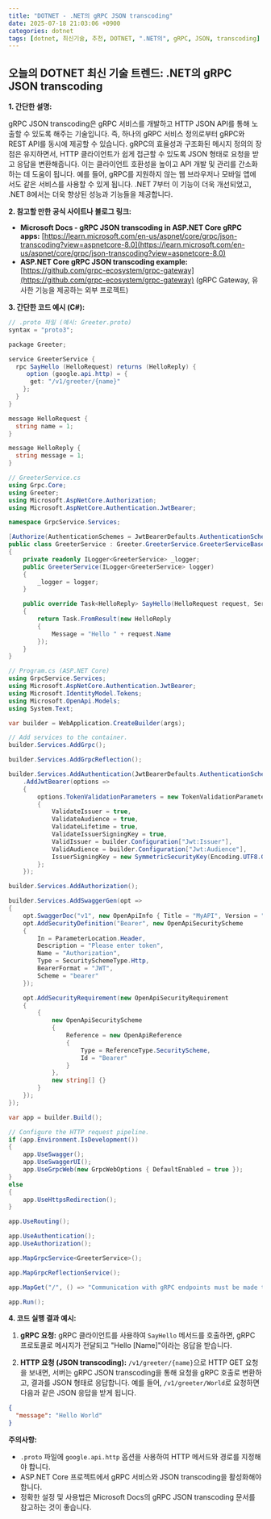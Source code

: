 ```yaml
---
title: "DOTNET - .NET의 gRPC JSON transcoding"
date: 2025-07-18 21:03:06 +0900
categories: dotnet
tags: [dotnet, 최신기술, 추천, DOTNET, ".NET의", gRPC, JSON, transcoding]
---
```


## 오늘의 DOTNET 최신 기술 트렌드: **.NET의 gRPC JSON transcoding**

**1. 간단한 설명:**

gRPC JSON transcoding은 gRPC 서비스를 개발하고 HTTP JSON API를 통해 노출할 수 있도록 해주는 기술입니다. 즉, 하나의 gRPC 서비스 정의로부터 gRPC와 REST API를 동시에 제공할 수 있습니다.  gRPC의 효율성과 구조화된 메시지 정의의 장점은 유지하면서, HTTP 클라이언트가 쉽게 접근할 수 있도록 JSON 형태로 요청을 받고 응답을 변환해줍니다. 이는 클라이언트 호환성을 높이고 API 개발 및 관리를 간소화하는 데 도움이 됩니다. 예를 들어, gRPC를 지원하지 않는 웹 브라우저나 모바일 앱에서도 같은 서비스를 사용할 수 있게 됩니다.  .NET 7부터 이 기능이 더욱 개선되었고, .NET 8에서는 더욱 향상된 성능과 기능들을 제공합니다.

**2. 참고할 만한 공식 사이트나 블로그 링크:**

*   **Microsoft Docs - gRPC JSON transcoding in ASP.NET Core gRPC apps:** [https://learn.microsoft.com/en-us/aspnet/core/grpc/json-transcoding?view=aspnetcore-8.0](https://learn.microsoft.com/en-us/aspnet/core/grpc/json-transcoding?view=aspnetcore-8.0)
*   **ASP.NET Core gRPC JSON transcoding example:** [https://github.com/grpc-ecosystem/grpc-gateway](https://github.com/grpc-ecosystem/grpc-gateway) (gRPC Gateway, 유사한 기능을 제공하는 외부 프로젝트)

**3. 간단한 코드 예시 (C#):**

```csharp
// .proto 파일 (예시: Greeter.proto)
syntax = "proto3";

package Greeter;

service GreeterService {
  rpc SayHello (HelloRequest) returns (HelloReply) {
     option (google.api.http) = {
      get: "/v1/greeter/{name}"
    };
  }
}

message HelloRequest {
  string name = 1;
}

message HelloReply {
  string message = 1;
}

// GreeterService.cs
using Grpc.Core;
using Greeter;
using Microsoft.AspNetCore.Authorization;
using Microsoft.AspNetCore.Authentication.JwtBearer;

namespace GrpcService.Services;

[Authorize(AuthenticationSchemes = JwtBearerDefaults.AuthenticationScheme)]
public class GreeterService : Greeter.GreeterService.GreeterServiceBase
{
    private readonly ILogger<GreeterService> _logger;
    public GreeterService(ILogger<GreeterService> logger)
    {
        _logger = logger;
    }

    public override Task<HelloReply> SayHello(HelloRequest request, ServerCallContext context)
    {
        return Task.FromResult(new HelloReply
        {
            Message = "Hello " + request.Name
        });
    }
}

// Program.cs (ASP.NET Core)
using GrpcService.Services;
using Microsoft.AspNetCore.Authentication.JwtBearer;
using Microsoft.IdentityModel.Tokens;
using Microsoft.OpenApi.Models;
using System.Text;

var builder = WebApplication.CreateBuilder(args);

// Add services to the container.
builder.Services.AddGrpc();

builder.Services.AddGrpcReflection();

builder.Services.AddAuthentication(JwtBearerDefaults.AuthenticationScheme)
    .AddJwtBearer(options =>
    {
        options.TokenValidationParameters = new TokenValidationParameters
        {
            ValidateIssuer = true,
            ValidateAudience = true,
            ValidateLifetime = true,
            ValidateIssuerSigningKey = true,
            ValidIssuer = builder.Configuration["Jwt:Issuer"],
            ValidAudience = builder.Configuration["Jwt:Audience"],
            IssuerSigningKey = new SymmetricSecurityKey(Encoding.UTF8.GetBytes(builder.Configuration["Jwt:Key"]))
        };
    });

builder.Services.AddAuthorization();

builder.Services.AddSwaggerGen(opt =>
{
    opt.SwaggerDoc("v1", new OpenApiInfo { Title = "MyAPI", Version = "v1" });
    opt.AddSecurityDefinition("Bearer", new OpenApiSecurityScheme
    {
        In = ParameterLocation.Header,
        Description = "Please enter token",
        Name = "Authorization",
        Type = SecuritySchemeType.Http,
        BearerFormat = "JWT",
        Scheme = "bearer"
    });

    opt.AddSecurityRequirement(new OpenApiSecurityRequirement
    {
        {
            new OpenApiSecurityScheme
            {
                Reference = new OpenApiReference
                {
                    Type = ReferenceType.SecurityScheme,
                    Id = "Bearer"
                }
            },
            new string[] {}
        }
    });
});

var app = builder.Build();

// Configure the HTTP request pipeline.
if (app.Environment.IsDevelopment())
{
    app.UseSwagger();
    app.UseSwaggerUI();
    app.UseGrpcWeb(new GrpcWebOptions { DefaultEnabled = true });
}
else
{
    app.UseHttpsRedirection();
}

app.UseRouting();

app.UseAuthentication();
app.UseAuthorization();

app.MapGrpcService<GreeterService>();

app.MapGrpcReflectionService();

app.MapGet("/", () => "Communication with gRPC endpoints must be made through a gRPC client. To learn how to create a client, visit: https://go.microsoft.com/fwlink/?linkid=2086909");

app.Run();
```

**4. 코드 실행 결과 예시:**

1.  **gRPC 요청:** gRPC 클라이언트를 사용하여 `SayHello` 메서드를 호출하면, gRPC 프로토콜로 메시지가 전달되고 "Hello [Name]"이라는 응답을 받습니다.

2.  **HTTP 요청 (JSON transcoding):**  `/v1/greeter/{name}`으로 HTTP GET 요청을 보내면, 서버는 gRPC JSON transcoding을 통해 요청을 gRPC 호출로 변환하고, 결과를 JSON 형태로 응답합니다.  예를 들어, `/v1/greeter/World`로 요청하면 다음과 같은 JSON 응답을 받게 됩니다.

```json
{
  "message": "Hello World"
}
```

**주의사항:**

*   `.proto` 파일에 `google.api.http` 옵션을 사용하여 HTTP 메서드와 경로를 지정해야 합니다.
*   ASP.NET Core 프로젝트에서 gRPC 서비스와 JSON transcoding을 활성화해야 합니다.
*   정확한 설정 및 사용법은 Microsoft Docs의 gRPC JSON transcoding 문서를 참고하는 것이 좋습니다.


